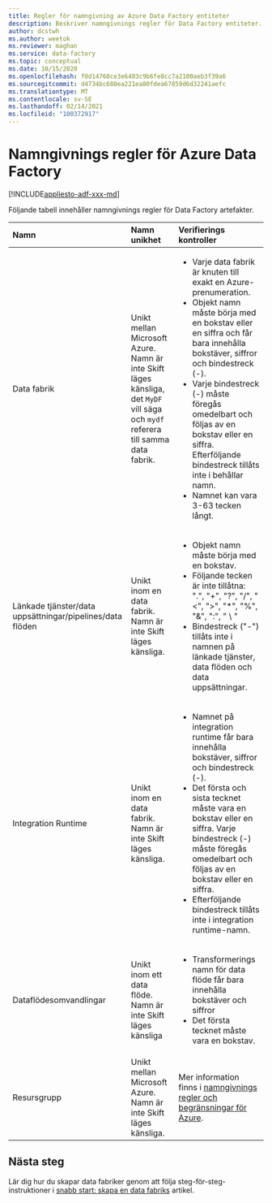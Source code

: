 ```yaml
---
title: Regler för namngivning av Azure Data Factory entiteter
description: Beskriver namngivnings regler för Data Factory entiteter.
author: dcstwh
ms.author: weetok
ms.reviewer: maghan
ms.service: data-factory
ms.topic: conceptual
ms.date: 10/15/2020
ms.openlocfilehash: f0d14760ce3e6403c9b6fe8cc7a2100aeb3f39a6
ms.sourcegitcommit: d4734bc680ea221ea80fdea67859d6d32241aefc
ms.translationtype: MT
ms.contentlocale: sv-SE
ms.lasthandoff: 02/14/2021
ms.locfileid: "100372917"
---
```

# <a name="azure-data-factory---naming-rules"></a>Namngivnings regler för Azure Data Factory

[!INCLUDE[appliesto-adf-xxx-md](includes/appliesto-adf-xxx-md.md)]

Följande tabell innehåller namngivnings regler för Data Factory artefakter.

| Namn | Namn unikhet | Verifierings kontroller |
|:--- |:--- |:--- |
| Data fabrik | Unikt mellan Microsoft Azure. Namn är inte Skift läges känsliga, det `MyDF` vill säga och `mydf` referera till samma data fabrik. |<ul><li>Varje data fabrik är knuten till exakt en Azure-prenumeration.</li><li>Objekt namn måste börja med en bokstav eller en siffra och får bara innehålla bokstäver, siffror och bindestreck (-).</li><li>Varje bindestreck (-) måste föregås omedelbart och följas av en bokstav eller en siffra. Efterföljande bindestreck tillåts inte i behållar namn.</li><li>Namnet kan vara 3-63 tecken långt.</li></ul> |
| Länkade tjänster/data uppsättningar/pipelines/data flöden | Unikt inom en data fabrik. Namn är inte Skift läges känsliga. |<ul><li>Objekt namn måste börja med en bokstav.</li><li>Följande tecken är inte tillåtna: ".", "+", "?", "/", "<", ">", "*", "%", "&", ":", " \\ "</li><li>Bindestreck ("-") tillåts inte i namnen på länkade tjänster, data flöden och data uppsättningar.</li></ul>  |
| Integration Runtime |Unikt inom en data fabrik. Namn är inte Skift läges känsliga. |<ul><li>Namnet på integration runtime får bara innehålla bokstäver, siffror och bindestreck (-).</li><li>Det första och sista tecknet måste vara en bokstav eller en siffra. Varje bindestreck (-) måste föregås omedelbart och följas av en bokstav eller en siffra.</li><li>Efterföljande bindestreck tillåts inte i integration runtime-namn. </li></ul> |
| Dataflödesomvandlingar | Unikt inom ett data flöde. Namn är inte Skift läges känsliga | <ul><li>Transformerings namn för data flöde får bara innehålla bokstäver och siffror</li><li>Det första tecknet måste vara en bokstav. </li></ul> |
| Resursgrupp |Unikt mellan Microsoft Azure. Namn är inte Skift läges känsliga. | Mer information finns i [namngivnings regler och begränsningar för Azure](/azure/cloud-adoption-framework/ready/azure-best-practices/naming-and-tagging#resource-naming). |

## <a name="next-steps"></a>Nästa steg
Lär dig hur du skapar data fabriker genom att följa steg-för-steg-instruktioner i [snabb start: skapa en data fabriks](quickstart-create-data-factory-powershell.md) artikel. 
